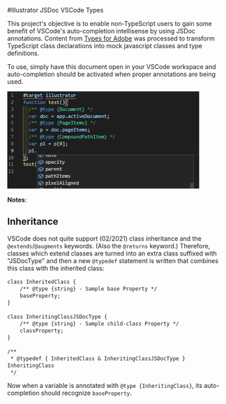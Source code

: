 #Illustrator JSDoc VSCode Types

This project's objective is to enable non-TypeScript users to gain some benefit of VSCode's auto-completion intellisense by using JSDoc annotations.
Content from [Types for Adobe](https://github.com/bbb999/Types-for-Adobe) was processed to transform TypeScript class declarations into mock javascript classes and type definitions.

To use, simply have this document open in your VSCode workspace and auto-completion should be activated when proper annotations are being used.

![VSCode Autocompletion](./images/Types-Visual-Studio-Code-Autocompletion.png)

**Notes**:
## Inheritance
VSCode does not quite support (02/2021) class inheritance and the `@extends`/`@augments` keywords. (Also the `@returns` keyword.) Therefore, classes which extend classes are turned into an extra class suffixed with "JSDocType" and then a new `@typedef` statement is written that combines this class with the inherited class:
```
class InheritedClass {
	/** @type {string} - Sample base Property */
	baseProperty;
}

class InheritingClassJSDocType {
	/** @type {string} - Sample child-class Property */
	classProperty;
}

/**
 * @typedef { InheritedClass & InheritingClassJSDocType } InheritingClass
 */
```
Now when a variable is annotated with `@type {InheritingClass}`, its auto-completion should recognize `baseProperty`.
